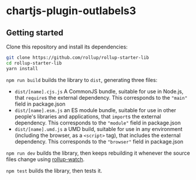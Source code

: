 # chartjs-plugin-outlabels3

## Getting started

Clone this repository and install its dependencies:

```bash
git clone https://github.com/rollup/rollup-starter-lib
cd rollup-starter-lib
yarn install
```

`npm run build` builds the library to `dist`, generating three files:

- `dist/[name].cjs.js`
  A CommonJS bundle, suitable for use in Node.js, that `require`s the external dependency. This corresponds to the `"main"` field in package.json
- `dist/[name].esm.js`
  an ES module bundle, suitable for use in other people's libraries and applications, that `import`s the external dependency. This corresponds to the `"module"` field in package.json
- `dist/[name].umd.js`
  a UMD build, suitable for use in any environment (including the browser, as a `<script>` tag), that includes the external dependency. This corresponds to the `"browser"` field in package.json

`npm run dev` builds the library, then keeps rebuilding it whenever the source files change using [rollup-watch](https://github.com/rollup/rollup-watch).

`npm test` builds the library, then tests it.
